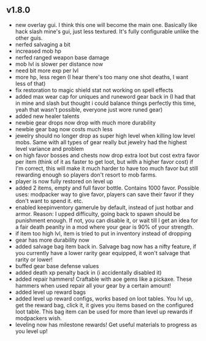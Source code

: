 ## v1.8.0

* new overlay gui. I think this one will become the main one. 
Basically like hack slash mine's gui, just less textured.
It's fully configurable unlike the other guis.
* nerfed salvaging a bit
* increased mob hp
* nerfed ranged weapon base damage
* mob lvl is slower per distance now
* need bit more exp per lvl
* more hp, less regen (I hear there's too many one shot deaths, I want less of that)
* fix restoration to magic shield stat not working on spell effects
* added max wear cap for uniques and runeword gear back in (I had that in mine and slash but thought i could balance things perfectly this time, yeah that wasn't possible, everyone just wore runed gear)
* added new healer talents
* newbie gear drops now drop with much more durability
* newbie gear bag now costs much less
* jewelry should no longer drop as super high level when killing low level mobs. Same with all types of gear really but jewelry had the highest level variance and problem
* on high favor bosses and chests now drop extra loot but cost extra favor per item (think of it as faster to get loot, but with a higher favor cost)
if I'm correct, this will make it much harder to have too much favor but still rewarding enough so players don't resort to mob farms.
* player is now fully restored on level up
* added 2 items, empty and full favor bottle. Contains 1000 favor. 
Possible uses: modpacker way to give favor, players can save their favor if they don't want to spend it. etc.
* enabled keepinventory gamerule by default, instead of just hotbar and armor.
Reason: I upped difficulty, going back to spawn should be punishment enough.
 If not, you can disable it, or wait till I get an idea for a fair death peanlty in a mod where your gear is 90% of your strength.
* if item too high lvl, item is tried to put in inventory instead of dropping
* gear has more durability now
* added salvage bag item back in. 
Salvage bag now has a nifty feature, if you currently have a lower rarity gear equipped, it won't salvage that rarity or lower!
* buffed gear base defense values
* added death xp penalty back in (i accidentally disabled it)
* added repair hammers! Craftable with aoe gems like a pickaxe. These hammers when used repair all your gear by a certain amount!
* added level up reward bags
* added level up reward configs, works based on loot tables.
You lvl up, get the reward bag, click it, it gives you items based on the configured loot table.
This bag item can be used for more than level up rewards if modpackers wish.
* leveling now has milestone rewards! Get useful materials to progress as you level up!